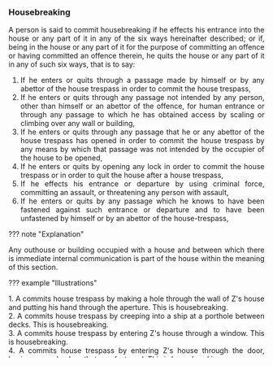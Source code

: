 ### Housebreaking
<div style="text-align: justify">

A person is said to commit housebreaking if he effects his entrance into the house or any part of it in any of the six ways hereinafter described; or if, being in the house or any part of it for the purpose of committing an offence or having committed an offence therein, he quits the house or any part of it in any of such six ways, that is to say:

</div>

1. <div style="text-align: justify"> If he enters or quits through a passage made by himself or by any abettor of the house trespass in order to commit the house trespass,
2. <div style="text-align: justify"> If he enters or quits through any passage not intended by any person, other than himself or an abettor of the offence, for human entrance or through any passage to which he has obtained access by scaling or climbing over any wall or building,
3. <div style="text-align: justify"> If he enters or quits through any passage that he or any abettor of the house trespass has opened in order to commit the house trespass by any means by which that passage was not intended by the occupier of the house to be opened,
4. <div style="text-align: justify"> If he enters or quits by opening any lock in order to commit the house trespass or in order to quit the house after a house trespass,
5. <div style="text-align: justify"> If he effects his entrance or departure by using criminal force, committing an assault, or threatening any person with assault,
6. <div style="text-align: justify"> If he enters or quits by any passage which he knows to have been fastened against such entrance or departure and to have been unfastened by himself or by an abettor of the house-trespass,

??? note "Explanation"
    <div style="text-align: justify"> Any outhouse or building occupied with a house and between which there is immediate internal communication is part of the house within the meaning of this section.

??? example "Illustrations"
    <div style="text-align: justify"> 1. A commits house trespass by making a hole through the wall of Z's house and putting his hand through the aperture. This is housebreaking.
    <div style="text-align: justify"> 2. A commits house trespass by creeping into a ship at a porthole between decks. This is housebreaking.
    <div style="text-align: justify"> 3. A commits house trespass by entering Z's house through a window. This is housebreaking.
    <div style="text-align: justify"> 4. A commits house trespass by entering Z's house through the door, having opened a door that was fastened. This is housebreaking.
    <div style="text-align: justify"> 5. A commits house trespass by entering Z's house through the door, having lifted a latch by putting a wire through a hole in the door. This is housebreaking.
    <div style="text-align: justify"> 6. A finds the key to Z's house door, which Z had lost, and commits house trespass by entering Z's house, having opened the door with that key. This is housebreaking.
    <div style="text-align: justify"> 7. Z is standing in his doorway. A forces a passage by knocking Z down and commits house trespass by entering the house. This is housebreaking.
    <div style="text-align: justify"> 8. Z, the doorkeeper of Y, is standing in Y's doorway. A commits house trespass by entering the house, having deterred Z from opposing him by threatening to beat him. This is housebreaking.


